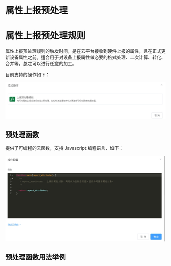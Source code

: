 # 属性上报预处理

# 属性上报预处理规则

属性上报预处理规则的触发时间，是在云平台接收到硬件上报的属性，且在正式更新设备属性之前。适合用于对设备上报属性做必要的格式处理、二次计算、转化、合并等，总之可以进行任意的加工。

目前支持的操作如下：

![img](属性上报预处理/docs05规则引擎assetswps5.jpg)

## 预处理函数

提供了可编程的云函数，支持 Javascript 编程语言，如下：

![img](属性上报预处理/docs05规则引擎assetswps6.jpg)

## 预处理函数用法举例